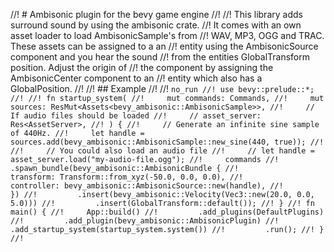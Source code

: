 //! # Ambisonic plugin for the bevy game engine
//!
//! This library adds surround sound by using the ambisonic crate.
//! It comes with an own asset loader to load AmbisonicSample's from
//! WAV, MP3, OGG and TRAC.  These assets can be assigned to a an
//! entity using the AmbisonicSource component and you hear the sound
//! from the entities GlobalTransform position.  Adjust the origin of
//! the component by assigning the AmbisonicCenter component to an
//! entity which also has a GlobalPosition.
//!
//! ## Example
//!
//! ``` no_run
//! use bevy::prelude::*;
//!
//! fn startup_system(
//!     mut commands: Commands,
//!     mut sources: ResMut<Assets<bevy_ambisonic::AmbisonicSample>>,
//!     // If audio files should be loaded
//!     // asset_server: Res<AssetServer>,
//! ) {
//!     // Generate an infinite sine sample of 440Hz.
//!     let handle = sources.add(bevy_ambisonic::AmbisonicSample::new_sine(440, true));
//!
//!     // You could also load an audio file
//!     // let handle = asset_server.load("my-audio-file.ogg");
//!     commands
//!         .spawn_bundle(bevy_ambisonic::AmbisonicBundle {
//!             transform: Transform::from_xyz(-50.0, 0.0, 0.0),
//!             controller: bevy_ambisonic::AmbisonicSource::new(handle),
//!         })
//!         .insert(bevy_ambisonic::Velocity(Vec3::new(20.0, 0.0, 5.0)))
//!         .insert(GlobalTransform::default());
//! }
//! fn main() {
//!     App::build()
//!         .add_plugins(DefaultPlugins)
//!         .add_plugin(bevy_ambisonic::AmbisonicPlugin)
//!         .add_startup_system(startup_system.system())
//!         .run();
//! }
//! ```